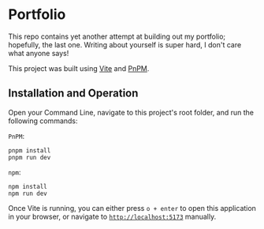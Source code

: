 # Portfolio  

This repo contains yet another attempt at building out my portfolio; hopefully, the last one. Writing about yourself is super hard, I don't care what anyone says!  

This project was built using [Vite](https://vitejs.dev) and [PnPM](https://pnpm.io/).

## Installation and Operation  

Open your Command Line, navigate to this project's root folder, and run the following commands:

`PnPM`:

```shell
pnpm install
pnpm run dev
```

`npm`:

```shell
npm install
npm run dev
```

Once Vite is running, you can either press `o + enter` to open this application in your browser, or navigate to [`http://localhost:5173`](http://localhost:5173) manually.  

